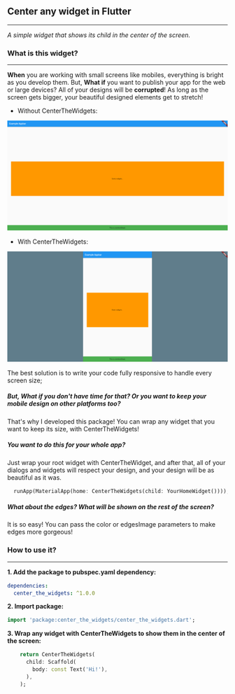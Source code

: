 ## Center any widget in Flutter

---

*A simple widget that shows its child in the center of the screen.*

### What is this widget?

---
**When** you are working with small screens like mobiles, everything is bright as you develop them. But, **What if** you want to publish your app for the web or large devices? All of your designs will be **corrupted**! As long as the screen gets bigger, your beautiful designed elements get to stretch!

* Without CenterTheWidgets:
<img src="https://github.com/gabrimatic/center_the_widgets/raw/master/example/without_center_the_widgets.png"/>

* With CenterTheWidgets:
<img src="https://github.com/gabrimatic/center_the_widgets/raw/master/example/with_center_the_widgets.png"/>

The best solution is to write your code fully responsive to handle every screen size;
##### But, What if you don't have **time** for that? Or you want to keep your mobile design on other platforms too?

That's why I developed this package!
You can wrap any widget that you want to keep its size, with CenterTheWidgets!
##### You want to do this for your whole app?
Just wrap your root widget with CenterTheWidget, and after that, all of your dialogs and widgets will respect your design, and your design will be as beautiful as it was.
```dart
  runApp(MaterialApp(home: CenterTheWidgets(child: YourHomeWidget())));
```



##### What about the edges? What will be shown on the rest of the screen?
It is so easy! You can pass the color or edgesImage parameters to make edges more gorgeous!


### How to use it?

---
**1.  Add the package to pubspec.yaml dependency:**

```yaml
dependencies:
  center_the_widgets: ^1.0.0
```

**2. Import package:**

```dart
import 'package:center_the_widgets/center_the_widgets.dart';
```

**3. Wrap any widget with CenterTheWidgets to show them in the center of the screen:**
```dart
    return CenterTheWidgets(
      child: Scaffold(
        body: const Text('Hi!'),
      ),
    );
```